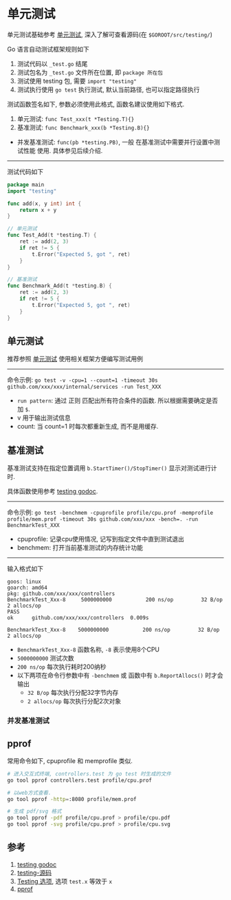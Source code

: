 # 单元测试
单元测试基础参考 [单元测试](/standard/tdd/unit.md), 深入了解可查看源码(在 `$GOROOT/src/testing/`)

Go 语言自动测试框架规则如下
1. 测试代码以 `_test.go` 结尾
2. 测试包名为 `_test.go` 文件所在位置, 即 `package 所在包`
3. 测试使用 testing 包, 需要 `import "testing"`
4. 测试执行使用 `go test` 执行测试, 默认当前路径, 也可以指定路径执行

测试函数签名如下, 参数必须使用此格式, 函数名建议使用如下格式.
1. 单元测试: `func Test_xxx(t *Testing.T){}`
2. 基准测试: `func Benchmark_xxx(b *Testing.B){}`
  - 并发基准测试: `func(pb *testing.PB)`, 一般 在基准测试中需要并行设置中测试性能 使用. 具体参见后续介绍.

----

测试代码如下
```Go
package main
import "testing"

func add(x, y int) int {
    return x + y
}

// 单元测试
func Test_Add(t *testing.T) {
    ret := add(2, 3)
    if ret != 5 {
        t.Error("Expected 5, got ", ret)
    }
}

// 基准测试
func Benchmark_Add(t *testing.B) {
    ret := add(2, 3)
    if ret != 5 {
        t.Error("Expected 5, got ", ret)
    }
}
```

## 单元测试
推荐参照 [单元测试](/standard/tdd/unit.md) 使用相关框架方便编写测试用例

---

命令示例: `go test -v -cpu=1 --count=1 -timeout 30s github.com/xxx/xxx/internal/services -run Test_XXX`
- `run pattern`: 通过 正则 匹配出所有符合条件的函数. 所以根据需要确定是否加 `$`.
- v 用于输出测试信息
- count: 当 count=1 时每次都重新生成, 而不是用缓存.

## 基准测试
基准测试支持在指定位置调用 `b.StartTimer()/StopTimer()` 显示对测试进行计时.

具体函数使用参考 [testing godoc](https://studygolang.com/static/pkgdoc/pkg/testing.htm).

---

命令示例: `go test -benchmem -cpuprofile profile/cpu.prof -memprofile profile/mem.prof -timeout 30s github.com/xxx/xxx -bench=. -run BenchmarkTest_XXX`
- cpuprofile: 记录cpu使用情况, 记写到指定文件中直到测试退出
- benchmem: 打开当前基准测试的内存统计功能

---

输入格式如下
````
goos: linux
goarch: amd64
pkg: github.com/xxx/xxx/controllers
BenchmarkTest_Xxx-8 	5000000000	         200 ns/op	       32 B/op	       2 allocs/op
PASS
ok  	github.com/xxx/xxx/controllers	0.009s
````

`BenchmarkTest_Xxx-8 	5000000000	         200 ns/op	       32 B/op	       2 allocs/op`
- `BenchmarkTest_Xxx-8` 函数名称, `-8` 表示使用8个CPU
- `5000000000` 测试次数
- `200 ns/op` 每次执行耗时200纳秒
- 以下两项在命令行参数中有 `-benchmem` 或 函数中有 `b.ReportAllocs()` 时才会输出
  - `32 B/op` 每次执行分配32字节内存
  - `2 allocs/op` 每次执行分配2次对象

### 并发基准测试

## pprof
常用命令如下, cpuprofile 和 memprofile 类似.
```Bash
# 进入交互式终端, controllers.test 为 go test 时生成的文件
go tool pprof controllers.test profile/cpu.prof

# 以web方式查看.
go tool pprof -http=:8080 profile/mem.prof

# 生成 pdf/svg 格式
go tool pprof -pdf profile/cpu.prof > profile/cpu.pdf
go tool pprof -svg profile/cpu.prof > profile/cpu.svg
```

## 参考
1. [testing godoc](https://studygolang.com/static/pkgdoc/pkg/testing.htm)
2. [testing-源码](https://github.com/golang/go/tree/master/src/testing)
3. [Testing 选项](https://www.cnblogs.com/yjf512/archive/2013/01/22/2870927.html), 选项 `test.x` 等效于 `x`
4. [pprof](https://segmentfault.com/a/1190000016412013)
